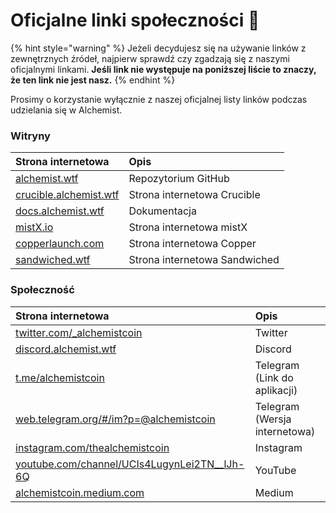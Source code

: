 # Oficjalne linki społeczności 🔗

{% hint style="warning" %}
Jeżeli decydujesz się na używanie linków z zewnętrznych źródeł, najpierw sprawdź czy zgadzają się z naszymi oficjalnymi linkami. **Jeśli link nie występuje na poniższej liście to znaczy, że ten link nie jest nasz.**
{% endhint %}

Prosimy o korzystanie wyłącznie z naszej oficjalnej listy linków podczas udzielania się w Alchemist.

### Witryny

| Strona internetowa | Opis |
| :--- | :--- |
| [alchemist.wtf](http://alchemist.wtf) | Repozytorium GitHub |
| [crucible.alchemist.wtf](https://crucible.alchemist.wtf/) | Strona internetowa Crucible |
| [docs.alchemist.wtf](https://docs.alchemist.wtf) | Dokumentacja |
| [mistX.io](https://mistx.io/) | Strona internetowa mistX |
| [copperlaunch.com](https://copperlaunch.com/) | Strona internetowa Copper |
| [sandwiched.wtf](https://sandwiched.wtf/) | Strona internetowa Sandwiched |

### Społeczność

| Strona internetowa | Opis |
| :--- | :--- |
| [twitter.com/\_alchemistcoin](https://twitter.com/_alchemistcoin) | Twitter |
| [discord.alchemist.wtf](http://discord.alchemist.wtf) | Discord |
| [t.me/alchemistcoin](https://t.me/alchemistcoin) | Telegram \(Link do aplikacji\) |
| [web.telegram.org/\#/im?p=@alchemistcoin](https://web.telegram.org/#/im?p=@alchemistcoin) | Telegram \(Wersja internetowa\) |
| [instagram.com/thealchemistcoin](https://www.instagram.com/thealchemistcoin/) | Instagram |
| [youtube.com/channel/UCIs4LugynLei2TN\_\_lJh-6Q](https://www.youtube.com/channel/UCIs4LugynLei2TN__lJh-6Q) | YouTube |
| [alchemistcoin.medium.com](https://alchemistcoin.medium.com/) | Medium |



